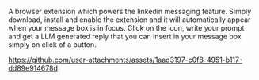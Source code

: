 A browser extension which powers the linkedin messaging feature. Simply download, install and enable the extension and it will automatically appear when your message box is in focus. Click on the icon, write your prompt and get a LLM generated reply that you can insert in your message box simply on click of a button.


https://github.com/user-attachments/assets/1aad3197-c0f8-4951-b117-dd89e914678d

